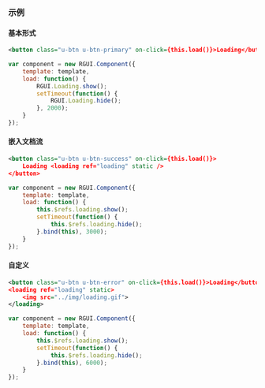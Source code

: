 ### 示例
#### 基本形式

<div class="m-example"></div>

```xml
<button class="u-btn u-btn-primary" on-click={this.load()}>Loading</button>
```

```javascript
var component = new RGUI.Component({
    template: template,
    load: function() {
        RGUI.Loading.show();
        setTimeout(function() {
            RGUI.Loading.hide();
        }, 2000);
    }
});
```

#### 嵌入文档流

<div class="m-example"></div>

```xml
<button class="u-btn u-btn-success" on-click={this.load()}>
    Loading <loading ref="loading" static />
</button>
```

```javascript
var component = new RGUI.Component({
    template: template,
    load: function() {
        this.$refs.loading.show();
        setTimeout(function() {
            this.$refs.loading.hide();
        }.bind(this), 3000);
    }
});
```

#### 自定义

<div class="m-example"></div>

```xml
<button class="u-btn u-btn-error" on-click={this.load()}>Loading</button>
<loading ref="loading" static>
    <img src="../img/loading.gif">
</loading>
```

```javascript
var component = new RGUI.Component({
    template: template,
    load: function() {
        this.$refs.loading.show();
        setTimeout(function() {
            this.$refs.loading.hide();
        }.bind(this), 6000);
    }
});
```
